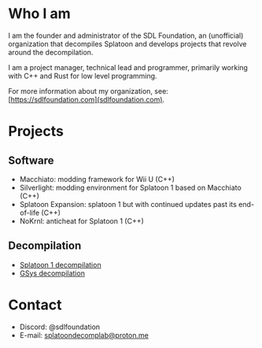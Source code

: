 # Who I am

I am the founder and administrator of the SDL Foundation, an (unofficial) organization that decompiles Splatoon and develops projects that revolve around the decompilation.

I am a project manager, technical lead and programmer, primarily working with C++ and Rust for low level programming.

For more information about my organization, see: [https://sdlfoundation.com](sdlfoundation.com).

# Projects

## Software

- Macchiato: modding framework for Wii U (C++)
- Silverlight: modding environment for Splatoon 1 based on Macchiato (C++)
- Splatoon Expansion: splatoon 1 but with continued updates past its end-of-life (C++)
- NoKrnl: anticheat for Splatoon 1 (C++)

## Decompilation

- [Splatoon 1 decompilation](https://github.com/sdlfoundation/splatoon-decomp)
- [GSys decompilation](https://github.com/sdlfoundation/gsys-decomp)

# Contact

- Discord: @sdlfoundation
- E-mail: splatoondecomplab@proton.me
